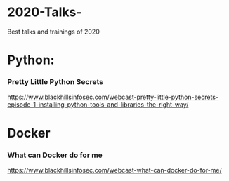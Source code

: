 # 2020-Talks-
Best talks  and trainings of 2020 



# Python: 

### Pretty Little Python Secrets 
https://www.blackhillsinfosec.com/webcast-pretty-little-python-secrets-episode-1-installing-python-tools-and-libraries-the-right-way/ 


# Docker

### What can Docker do for me 

https://www.blackhillsinfosec.com/webcast-what-can-docker-do-for-me/ 
